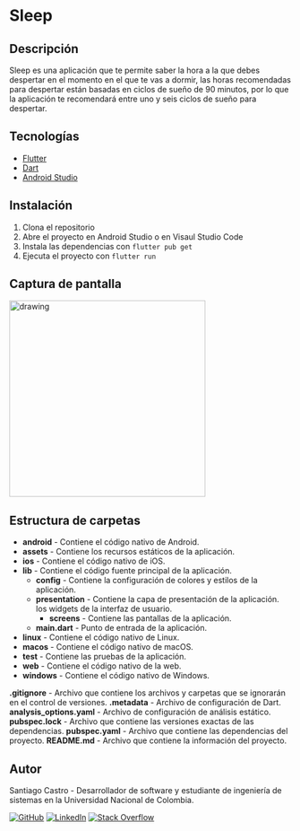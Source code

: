 # Sleep

## Descripción

Sleep es una aplicación que te permite saber la hora a la que debes despertar en el momento en el que te vas a dormir, las horas recomendadas para despertar están basadas en ciclos de sueño de 90 minutos, por lo que la aplicación te recomendará entre uno y seis ciclos de sueño para despertar.

## Tecnologías

- [Flutter](https://flutter.dev/)
- [Dart](https://dart.dev/)
- [Android Studio](https://developer.android.com/studio)

## Instalación

1. Clona el repositorio
2. Abre el proyecto en Android Studio o en Visaul Studio Code
3. Instala las dependencias con `flutter pub get`
4. Ejecuta el proyecto con `flutter run`

## Captura de pantalla
<img src="https://github.com/sacastrot/sleep-app/assets/70394887/a7202167-b693-425e-83c8-1bcb7c83aa3c" alt="drawing" width="350"/>

## Estructura de carpetas

- **android** - Contiene el código nativo de Android.
- **assets** - Contiene los recursos estáticos de la aplicación.
- **ios** - Contiene el código nativo de iOS.
- **lib** - Contiene el código fuente principal de la aplicación.
  - **config** - Contiene la configuración de colores y estilos de la aplicación.
  - **presentation** - Contiene la capa de presentación de la aplicación. los widgets de la interfaz de usuario.
    - **screens** - Contiene las pantallas de la aplicación.
  - **main.dart** - Punto de entrada de la aplicación.
- **linux** - Contiene el código nativo de Linux.
- **macos** - Contiene el código nativo de macOS.
- **test** - Contiene las pruebas de la aplicación.
- **web** - Contiene el código nativo de la web.
- **windows** - Contiene el código nativo de Windows.

**.gitignore** - Archivo que contiene los archivos y carpetas que se ignorarán en el control de versiones.
**.metadata** - Archivo de configuración de Dart.
**analysis_options.yaml** - Archivo de configuración de análisis estático.
**pubspec.lock** - Archivo que contiene las versiones exactas de las dependencias.
**pubspec.yaml** - Archivo que contiene las dependencias del proyecto.
**README.md** - Archivo que contiene la información del proyecto.

## Autor

Santiago Castro - Desarrollador de software y estudiante de ingeniería de sistemas en la Universidad Nacional de Colombia.


[![GitHub](https://img.shields.io/badge/GitHub-Profile-blue?style=flat-square&logo=github)](https://github.com/sacastrot)
[![LinkedIn](https://img.shields.io/badge/LinkedIn-Profile-blue?style=flat-square&logo=linkedin)](https://www.linkedin.com/in/santiago-castro-tabares/)
[![Stack Overflow](https://img.shields.io/badge/Stack%20Overflow-Profile-blue?style=flat-square&logo=stackoverflow)](https://stackoverflow.com/users/19891867/santiago)


